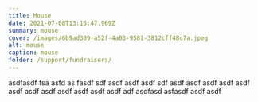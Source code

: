 ```yaml
---
title: Mouse
date: 2021-07-08T13:15:47.969Z
summary: mouse
cover: /images/6b9ad309-a52f-4a03-9581-3812cff48c7a.jpeg
alt: mouse
caption: mouse
folder: /support/fundraisers/
---
```

asdfasdf fsa asfd as fasdf sdf asdf asdf asdf sdf asdf asdf asdf asdf asdf asdf asdf asdf asdf asdf asdf asdf adf asdfasd asfasdf asdf asdf
